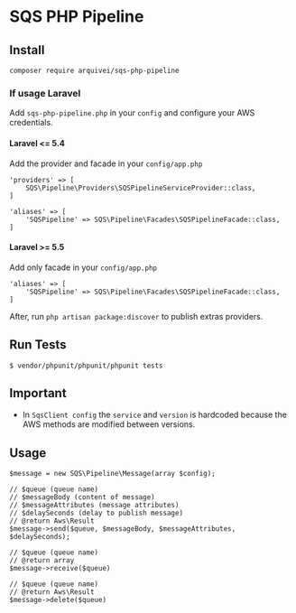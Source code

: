 # SQS PHP Pipeline

## Install

    composer require arquivei/sqs-php-pipeline
    
### If usage Laravel

Add `sqs-php-pipeline.php` in your `config` and configure your AWS credentials. 

#### Laravel <= 5.4

Add the provider and facade in your `config/app.php`

~~~
'providers' => [
    SQS\Pipeline\Providers\SQSPipelineServiceProvider::class,
]

'aliases' => [
    'SQSPipeline' => SQS\Pipeline\Facades\SQSPipelineFacade::class,
]
~~~

#### Laravel >= 5.5

Add only facade in your `config/app.php`

~~~
'aliases' => [
    'SQSPipeline' => SQS\Pipeline\Facades\SQSPipelineFacade::class,
]
~~~

After, run `php artisan package:discover` to publish extras providers.

## Run Tests

``$ vendor/phpunit/phpunit/phpunit tests``

## Important

- In `SqsClient config` the `service` and `version` is hardcoded because the AWS methods are modified between versions.

## Usage

~~~
$message = new SQS\Pipeline\Message(array $config);

// $queue (queue name)
// $messageBody (content of message)
// $messageAttributes (message attributes)
// $delaySeconds (delay to publish message)
// @return Aws\Result
$message->send($queue, $messageBody, $messageAttributes, $delaySeconds);

// $queue (queue name)
// @return array
$message->receive($queue)

// $queue (queue name)
// @return Aws\Result
$message->delete($queue)
~~~
